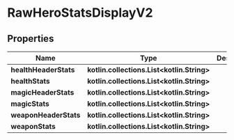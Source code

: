 
# RawHeroStatsDisplayV2

## Properties
| Name | Type | Description | Notes |
| ------------ | ------------- | ------------- | ------------- |
| **healthHeaderStats** | **kotlin.collections.List&lt;kotlin.String&gt;** |  |  |
| **healthStats** | **kotlin.collections.List&lt;kotlin.String&gt;** |  |  |
| **magicHeaderStats** | **kotlin.collections.List&lt;kotlin.String&gt;** |  |  |
| **magicStats** | **kotlin.collections.List&lt;kotlin.String&gt;** |  |  |
| **weaponHeaderStats** | **kotlin.collections.List&lt;kotlin.String&gt;** |  |  |
| **weaponStats** | **kotlin.collections.List&lt;kotlin.String&gt;** |  |  |




